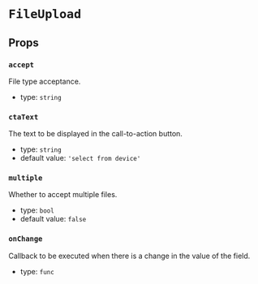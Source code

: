 `FileUpload`
============



Props
-----

### `accept`

File type acceptance.

- type: `string`


### `ctaText`

The text to be displayed in the call-to-action button.

- type: `string`
- default value: `'select from device'`


### `multiple`

Whether to accept multiple files.

- type: `bool`
- default value: `false`


### `onChange`

Callback to be executed when there is a change in the value of the field.

- type: `func`

